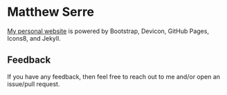 # Matthew Serre

[My personal website](https://matthewserre.com) is powered by Bootstrap, Devicon, GitHub Pages, Icons8, and Jekyll.

## Feedback

If you have any feedback, then feel free to reach out to me and/or open an issue/pull request.
